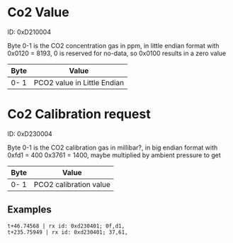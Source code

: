 # Co2 Value
ID: 0xD210004

Byte 0-1 is the CO2 concentration gas in ppm, in little endian format with 0x0120 = 8193, 0 is reserved for no-data, so 0x0100 results in a zero value

| Byte          | Value                           |
| ------------- | -------------                   |
| 0- 1          | PCO2 value in Little Endian     |



# Co2 Calibration request
ID: 0xD230004

Byte 0-1 is the CO2 calibration gas in millibar?, in big endian format with 0xfd1 = 400 0x3761 = 1400, maybe multiplied by ambient pressure to get

| Byte          | Value                           |
| ------------- | -------------                   |
| 0- 1          | PCO2 calibration value          |

## Examples
```
t+46.74568 | rx id: 0xd230401; 0f,d1,
t+235.75949 | rx id: 0xd230401; 37,61,
```